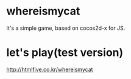 # whereismycat
It's a simple game, based on cocos2d-x for JS.

# let's play(test version)

http://htmlfive.co.kr/whereismycat
